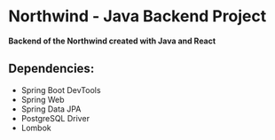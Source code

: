 
# Northwind - Java Backend Project

**Backend of the Northwind created with Java and React**

## Dependencies:
- Spring Boot DevTools
- Spring Web
- Spring Data JPA
- PostgreSQL Driver
- Lombok
